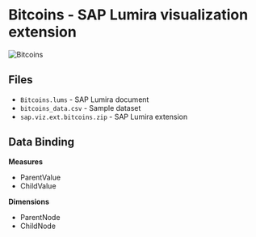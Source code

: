 Bitcoins - SAP Lumira visualization extension
=================================================

![Bitcoins](https://github.com/SAP/lumira-extension-viz/blob/master/Bitcoins/Bitcoins.PNG)

Files
-----------
* `Bitcoins.lums` - SAP Lumira document
* `bitcoins_data.csv` - Sample dataset
* `sap.viz.ext.bitcoins.zip` - SAP Lumira extension

Data Binding
-------------
<strong>Measures</strong>
* ParentValue
* ChildValue

<strong>Dimensions</strong>
* ParentNode
* ChildNode
